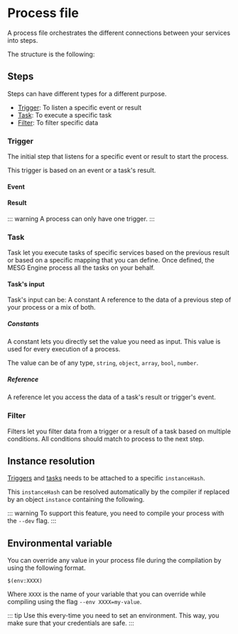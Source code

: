 # Process file

A process file orchestrates the different connections between your services into steps.

The structure is the following:

<param-table :parameter="{
  fields: [{
    name: 'key',
    description: 'Key to identify your process.',
    fullType: 'string'
  }, {
    name: 'steps',
    label: 'repeated',
    description: 'Steps for the process to execute.',
    fullType: 'Step'
  }]
}" :types="{}" />

## Steps

Steps can have different types for a different purpose.

- [Trigger](#trigger): To listen a specific event or result
- [Task](#task): To execute a specific task
- [Filter](#filter): To filter specific data

### Trigger

The initial step that listens for a specific event or result to start the process.

This trigger is based on an event or a task's result.

#### Event
<param-table :parameter="{
  fields: [{
    name: 'key',
    description: '(optional) Key to identify this step.',
    fullType: 'string'
  }, {
    name: 'instanceHash',
    description: 'Hash of the instance of the service to listen.',
    fullType: 'string'
  }, {
    name: 'eventKey',
    description: 'Event to listen to.',
    fullType: 'string'
  }]
}" :types="{}" />

#### Result
<param-table :parameter="{
  fields: [{
    name: 'key',
    description: '(optional) Key to identify this step.',
    fullType: 'string'
  }, {
    name: 'instanceHash',
    description: 'Hash of the instance of the service to listen.',
    fullType: 'string'
  }, {
    name: 'taskKey',
    description: 'Task\'s result to listen to.',
    fullType: 'string'
  }]
}" :types="{}" />

::: warning
A process can only have one trigger.
:::

### Task

Task let you execute tasks of specific services based on the previous result or based on a specific mapping that you can define. Once defined, the MESG Engine process all the tasks on your behalf.

<param-table :parameter="{
  fields: [{
    name: 'key',
    description: '(optional) Key to identify this step',
    fullType: 'string'
  }, {
    name: 'instanceHash',
    description: 'Hash of the instance of the service to exectute.',
    fullType: 'string'
  }, {
    name: 'taskKey',
    description: 'Task key to execute.',
    fullType: 'string'
  }, {
    name: 'inputs',
    description: '(optional) Map specific inputs for the task. It will take the output of the previous step if not defined',
    fullType: 'map&lt;string, Input&gt;'
  }]
}" :types="{}" />

#### Task's input

Task's input can be:
A constant 
A reference to the data of a previous step of your process or a mix of both.

##### Constants

A constant lets you directly set the value you need as input. This value is used for every execution of a process.

The value can be of any type, `string`, `object`, `array`, `bool`, `number`.

##### Reference

A reference let you access the data of a task's result or trigger's event.

<param-table :parameter="{
  fields: [{
    name: 'stepKey',
    description: '(optional) Reference of the previous step (defined with the key attribute in your step). If empty the data of the previous step are used.',
    fullType: 'string'
  }, {
    name: 'key',
    description: 'Key to identify the output you want to reference.',
    fullType: 'string'
  }]
}" :types="{}" />

### Filter

Filters let you filter data from a trigger or a result of a task based on multiple conditions. All conditions should match to process to the next step.

<param-table :parameter="{
  fields: [{
    name: 'conditions',
    description: 'Map with the different values wanted.',
    fullType: 'map&lt;string, string&gt;'
  }]
}" :types="{}" />

## Instance resolution

[Triggers](#trigger) and [tasks](#task) needs to be attached to a specific `instanceHash`.

This `instanceHash` can be resolved automatically by the compiler if replaced by an object `instance` containing the following.

<param-table :parameter="{
  fields: [{
    name: 'service',
    description: 'Name or hash of the service to start. If &lt;code&gt;src&lt;/code&gt; is not set.',
    fullType: 'string'
  }, {
    name: 'src',
    description: 'Path of the service to deploy. Local and remote path are supported. If &lt;code&gt;service&lt;/code&gt; is not set.',
    fullType: 'string'
  }, {
    name: 'env',
    label: 'repeated',
    description: 'List of environment to inject in the instance with the format &lt;code&gt;VARIABLE=value&lt;/code&gt;',
    fullType: 'string'
  }]
}" :types="{}" />

::: warning
To support this feature, you need to compile your process with the `--dev` flag.
:::

## Environmental variable

You can override any value in your process file during the compilation by using the following format.

```
$(env:XXXX)
```

Where `XXXX` is the name of your variable that you can override while compiling using the flag `--env XXXX=my-value`.

::: tip
Use this every-time you need to set an environment. This way, you make sure that your credentials are safe.
:::